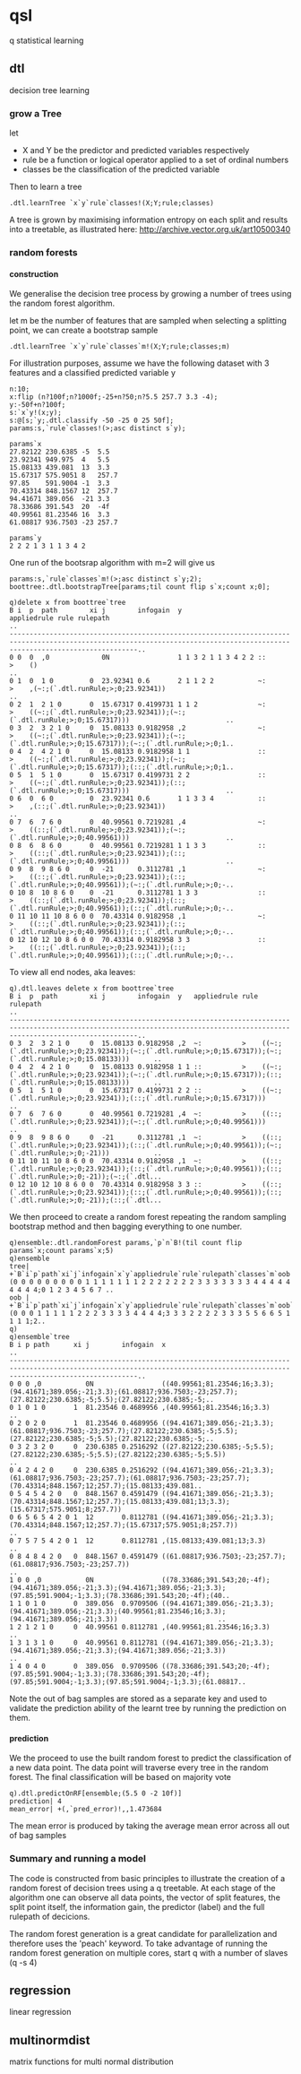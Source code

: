# qsl
q statistical learning

## dtl
decision tree learning

### grow a Tree

let
 
* X and Y be the predictor and predicted variables respectively
* rule be a function or logical operator applied to a set of ordinal numbers
* classes be the classification of the predicted variable

Then to learn a tree 
```
.dtl.learnTree `x`y`rule`classes!(X;Y;rule;classes)
```
A tree is grown by maximising information entropy on each split and results into a treetable, as illustrated here: http://archive.vector.org.uk/art10500340

### random forests

#### construction
We generalise the decision tree process by growing a number of trees using the random forest algorithm. 

let m be the number of features that are sampled when selecting a splitting point, we can create a bootstrap sample  
```
.dtl.learnTree `x`y`rule`classes`m!(X;Y;rule;classes;m)
```
For illustration purposes, assume we have the following dataset with 3 features and a classified predicted variable y
```
n:10;
x:flip (n?100f;n?1000f;-25+n?50;n?5.5 257.7 3.3 -4);
y:-50f+n?100f;
s:`x`y!(x;y);
s:@[s;`y;.dtl.classify -50 -25 0 25 50f];
params:s,`rule`classes!(>;asc distinct s`y);

params`x
27.82122 230.6385 -5  5.5  
23.92341 949.975  4   5.5  
15.08133 439.081  13  3.3  
15.67317 575.9051 8   257.7
97.85    591.9004 -1  3.3  
70.43314 848.1567 12  257.7
94.41671 389.056  -21 3.3  
78.33686 391.543  20  -4f  
40.99561 81.23546 16  3.3  
61.08817 936.7503 -23 257.7

params`y
2 2 2 1 3 1 1 3 4 2
```
One run of the bootsrap algorithm with m=2 will give us 
```
params:s,`rule`classes`m!(>;asc distinct s`y;2);
boottree:.dtl.bootstrapTree[params;til count flip s`x;count x;0];

q)delete x from boottree`tree
B i  p  path        xi j        infogain  y                   appliedrule rule rulepath                                                                                     ..
----------------------------------------------------------------------------------------------------------------------------------------------------------------------------..
0 0  0  ,0             0N                 1 1 3 2 1 1 3 4 2 2 ::          >    ()                                                                                           ..
0 1  0  1 0         0  23.92341 0.6       2 1 1 2 2           ~:          >    ,(~:;(`.dtl.runRule;>;0;23.92341))                                                           ..
0 2  1  2 1 0       0  15.67317 0.4199731 1 1 2               ~:          >    ((~:;(`.dtl.runRule;>;0;23.92341));(~:;(`.dtl.runRule;>;0;15.67317)))                        ..
0 3  2  3 2 1 0     0  15.08133 0.9182958 ,2                  ~:          >    ((~:;(`.dtl.runRule;>;0;23.92341));(~:;(`.dtl.runRule;>;0;15.67317));(~:;(`.dtl.runRule;>;0;1..
0 4  2  4 2 1 0     0  15.08133 0.9182958 1 1                 ::          >    ((~:;(`.dtl.runRule;>;0;23.92341));(~:;(`.dtl.runRule;>;0;15.67317));(::;(`.dtl.runRule;>;0;1..
0 5  1  5 1 0       0  15.67317 0.4199731 2 2                 ::          >    ((~:;(`.dtl.runRule;>;0;23.92341));(::;(`.dtl.runRule;>;0;15.67317)))                        ..
0 6  0  6 0         0  23.92341 0.6       1 1 3 3 4           ::          >    ,(::;(`.dtl.runRule;>;0;23.92341))                                                           ..
0 7  6  7 6 0       0  40.99561 0.7219281 ,4                  ~:          >    ((::;(`.dtl.runRule;>;0;23.92341));(~:;(`.dtl.runRule;>;0;40.99561)))                        ..
0 8  6  8 6 0       0  40.99561 0.7219281 1 1 3 3             ::          >    ((::;(`.dtl.runRule;>;0;23.92341));(::;(`.dtl.runRule;>;0;40.99561)))                        ..
0 9  8  9 8 6 0     0  -21      0.3112781 ,1                  ~:          >    ((::;(`.dtl.runRule;>;0;23.92341));(::;(`.dtl.runRule;>;0;40.99561));(~:;(`.dtl.runRule;>;0;-..
0 10 8  10 8 6 0    0  -21      0.3112781 1 3 3               ::          >    ((::;(`.dtl.runRule;>;0;23.92341));(::;(`.dtl.runRule;>;0;40.99561));(::;(`.dtl.runRule;>;0;-..
0 11 10 11 10 8 6 0 0  70.43314 0.9182958 ,1                  ~:          >    ((::;(`.dtl.runRule;>;0;23.92341));(::;(`.dtl.runRule;>;0;40.99561));(::;(`.dtl.runRule;>;0;-..
0 12 10 12 10 8 6 0 0  70.43314 0.9182958 3 3                 ::          >    ((::;(`.dtl.runRule;>;0;23.92341));(::;(`.dtl.runRule;>;0;40.99561));(::;(`.dtl.runRule;>;0;-..
```

To view all end nodes, aka leaves:
```
q).dtl.leaves delete x from boottree`tree
B i  p  path        xi j        infogain  y   appliedrule rule rulepath                                                                                                     ..
----------------------------------------------------------------------------------------------------------------------------------------------------------------------------..
0 3  2  3 2 1 0     0  15.08133 0.9182958 ,2  ~:          >    ((~:;(`.dtl.runRule;>;0;23.92341));(~:;(`.dtl.runRule;>;0;15.67317));(~:;(`.dtl.runRule;>;0;15.08133)))      ..
0 4  2  4 2 1 0     0  15.08133 0.9182958 1 1 ::          >    ((~:;(`.dtl.runRule;>;0;23.92341));(~:;(`.dtl.runRule;>;0;15.67317));(::;(`.dtl.runRule;>;0;15.08133)))      ..
0 5  1  5 1 0       0  15.67317 0.4199731 2 2 ::          >    ((~:;(`.dtl.runRule;>;0;23.92341));(::;(`.dtl.runRule;>;0;15.67317)))                                        ..
0 7  6  7 6 0       0  40.99561 0.7219281 ,4  ~:          >    ((::;(`.dtl.runRule;>;0;23.92341));(~:;(`.dtl.runRule;>;0;40.99561)))                                        ..
0 9  8  9 8 6 0     0  -21      0.3112781 ,1  ~:          >    ((::;(`.dtl.runRule;>;0;23.92341));(::;(`.dtl.runRule;>;0;40.99561));(~:;(`.dtl.runRule;>;0;-21)))           ..
0 11 10 11 10 8 6 0 0  70.43314 0.9182958 ,1  ~:          >    ((::;(`.dtl.runRule;>;0;23.92341));(::;(`.dtl.runRule;>;0;40.99561));(::;(`.dtl.runRule;>;0;-21));(~:;(`.dtl...
0 12 10 12 10 8 6 0 0  70.43314 0.9182958 3 3 ::          >    ((::;(`.dtl.runRule;>;0;23.92341));(::;(`.dtl.runRule;>;0;40.99561));(::;(`.dtl.runRule;>;0;-21));(::;(`.dtl...
```
We then proceed to create a random forest repeating the random sampling bootstrap method and then bagging everything to one number.
```
q)ensemble:.dtl.randomForest params,`p`n`B!(til count flip params`x;count params`x;5)
q)ensemble
tree| +`B`i`p`path`xi`j`infogain`x`y`appliedrule`rule`rulepath`classes`m`oob!(0 0 0 0 0 0 0 0 0 1 1 1 1 1 1 1 2 2 2 2 2 2 2 3 3 3 3 3 3 3 4 4 4 4 4 4 4 4 4;0 1 2 3 4 5 6 7 ..
oob | +`B`i`p`path`xi`j`infogain`x`y`appliedrule`rule`rulepath`classes`m`oob`obs_y`pred_error!(0 0 0 1 1 1 1 1 2 2 2 3 3 3 3 4 4 4 4;3 3 3 2 2 2 2 3 3 3 5 5 6 6 5 1 1 1 1;2..
q)
q)ensemble`tree
B i p path      xi j        infogain  x                                                                                                                                     ..
----------------------------------------------------------------------------------------------------------------------------------------------------------------------------..
0 0 0 ,0           0N                 ((40.99561;81.23546;16;3.3);(94.41671;389.056;-21;3.3);(61.08817;936.7503;-23;257.7);(27.82122;230.6385;-5;5.5);(27.82122;230.6385;-5;..
0 1 0 1 0       1  81.23546 0.4689956 ,(40.99561;81.23546;16;3.3)                                                                                                           ..
0 2 0 2 0       1  81.23546 0.4689956 ((94.41671;389.056;-21;3.3);(61.08817;936.7503;-23;257.7);(27.82122;230.6385;-5;5.5);(27.82122;230.6385;-5;5.5);(27.82122;230.6385;-5;..
0 3 2 3 2 0     0  230.6385 0.2516292 ((27.82122;230.6385;-5;5.5);(27.82122;230.6385;-5;5.5);(27.82122;230.6385;-5;5.5))                                                    ..
0 4 2 4 2 0     0  230.6385 0.2516292 ((94.41671;389.056;-21;3.3);(61.08817;936.7503;-23;257.7);(61.08817;936.7503;-23;257.7);(70.43314;848.1567;12;257.7);(15.08133;439.081..
0 5 4 5 4 2 0   0  848.1567 0.4591479 ((94.41671;389.056;-21;3.3);(70.43314;848.1567;12;257.7);(15.08133;439.081;13;3.3);(15.67317;575.9051;8;257.7))                       ..
0 6 5 6 5 4 2 0 1  12       0.8112781 ((94.41671;389.056;-21;3.3);(70.43314;848.1567;12;257.7);(15.67317;575.9051;8;257.7))                                                 ..
0 7 5 7 5 4 2 0 1  12       0.8112781 ,(15.08133;439.081;13;3.3)                                                                                                            ..
0 8 4 8 4 2 0   0  848.1567 0.4591479 ((61.08817;936.7503;-23;257.7);(61.08817;936.7503;-23;257.7))                                                                         ..
1 0 0 ,0           0N                 ((78.33686;391.543;20;-4f);(94.41671;389.056;-21;3.3);(94.41671;389.056;-21;3.3);(97.85;591.9004;-1;3.3);(78.33686;391.543;20;-4f);(40..
1 1 0 1 0       0  389.056  0.9709506 ((94.41671;389.056;-21;3.3);(94.41671;389.056;-21;3.3);(40.99561;81.23546;16;3.3);(94.41671;389.056;-21;3.3))                         ..
1 2 1 2 1 0     0  40.99561 0.8112781 ,(40.99561;81.23546;16;3.3)                                                                                                           ..
1 3 1 3 1 0     0  40.99561 0.8112781 ((94.41671;389.056;-21;3.3);(94.41671;389.056;-21;3.3);(94.41671;389.056;-21;3.3))                                                    ..
1 4 0 4 0       0  389.056  0.9709506 ((78.33686;391.543;20;-4f);(97.85;591.9004;-1;3.3);(78.33686;391.543;20;-4f);(97.85;591.9004;-1;3.3);(97.85;591.9004;-1;3.3);(61.08817..
```
Note the out of bag samples are stored as a separate key and used to validate the prediction ability of the learnt tree by running the prediction on them.

#### prediction
We the proceed to use the built random forest to predict the classification of a new data point. The data point will traverse every tree in the random forest.
The final classification will be based on majority vote
```
q).dtl.predictOnRF[ensemble;(5.5 0 -2 10f)]
prediction| 4
mean_error| +(,`pred_error)!,,1.473684

```
The mean error is produced by taking the average mean error across all out of bag samples

### Summary and running a model

The code is constructed from basic principles to illustrate the creation of a random forest of decision trees using a q treetable. At each stage of the algorithm one can observe all data points, the vector of split features, the split point itself, the information gain, the predictor (label) and the full rulepath of decicions.

The random forest generation is a great candidate for parallelization and therefore uses the 'peach' keyword. To take advantage of running the random forest generation on multiple cores, start q with a number of slaves (q -s 4)

## regression
linear regression

## multinormdist
matrix functions for multi normal distribution
